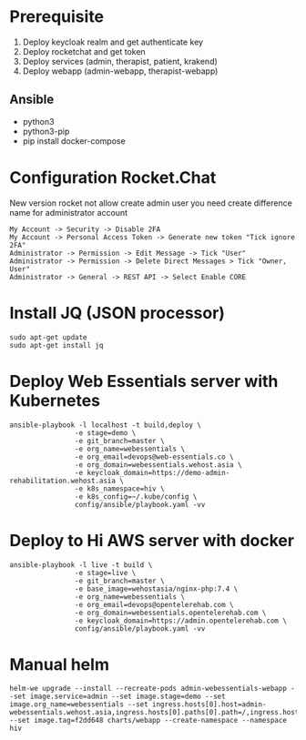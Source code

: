 # Prerequisite
1. Deploy keycloak realm and get authenticate key
2. Deploy rocketchat and get token
3. Deploy services (admin, therapist, patient, krakend)
4. Deploy webapp (admin-webapp, therapist-webapp)

## Ansible
   - python3
   - python3-pip
   - pip install docker-compose

# Configuration Rocket.Chat
New version rocket not allow create admin user you need create difference name for administrator account

    My Account -> Security -> Disable 2FA
    My Account -> Personal Access Token -> Generate new token "Tick ignore 2FA"
    Administrator -> Permission -> Edit Message -> Tick "User"
    Administrator -> Permission -> Delete Direct Messages > Tick "Owner, User"
    Administrator -> General -> REST API -> Select Enable CORE

# Install JQ (JSON processor)
    sudo apt-get update
    sudo apt-get install jq

# Deploy Web Essentials server with Kubernetes

    ansible-playbook -l localhost -t build,deploy \
                    -e stage=demo \
                    -e git_branch=master \
                    -e org_name=webessentials \
                    -e org_email=devops@web-essentials.co \
                    -e org_domain=webessentials.wehost.asia \
                    -e keycloak_domain=https://demo-admin-rehabilitation.wehost.asia \
                    -e k8s_namespace=hiv \
                    -e k8s_config=~/.kube/config \
                    config/ansible/playbook.yaml -vv

# Deploy to Hi AWS server with docker

    ansible-playbook -l live -t build \
                    -e stage=live \
                    -e git_branch=master \
                    -e base_image=wehostasia/nginx-php:7.4 \
                    -e org_name=webessentials \
                    -e org_email=devops@opentelerehab.com \
                    -e org_domain=webessentials.opentelerehab.com \
                    -e keycloak_domain=https://admin.opentelerehab.com \
                    config/ansible/playbook.yaml -vv


# Manual helm
    helm-we upgrade --install --recreate-pods admin-webessentials-webapp --set image.service=admin --set image.stage=demo --set image.org_name=webessentials --set ingress.hosts[0].host=admin-webessentials.wehost.asia,ingress.hosts[0].paths[0].path=/,ingress.hosts[0].paths[0].pathType=ImplementationSpecific --set image.tag=f2dd648 charts/webapp --create-namespace --namespace hiv


